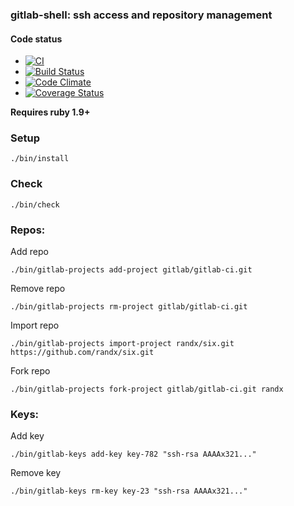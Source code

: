 ### gitlab-shell: ssh access and repository management

#### Code status

* [![CI](http://ci.gitlab.org/projects/4/status.png?ref=master)](http://ci.gitlab.org/projects/4?ref=master)
* [![Build Status](https://travis-ci.org/gitlabhq/gitlab-shell.png?branch=master)](https://travis-ci.org/gitlabhq/gitlab-shell)
* [![Code Climate](https://codeclimate.com/github/gitlabhq/gitlab-shell.png)](https://codeclimate.com/github/gitlabhq/gitlab-shell)
* [![Coverage Status](https://coveralls.io/repos/gitlabhq/gitlab-shell/badge.png?branch=master)](https://coveralls.io/r/gitlabhq/gitlab-shell)


__Requires ruby 1.9+__


### Setup

    ./bin/install


### Check 

    ./bin/check


### Repos:
 

Add repo

    ./bin/gitlab-projects add-project gitlab/gitlab-ci.git

Remove repo 

    ./bin/gitlab-projects rm-project gitlab/gitlab-ci.git

Import repo 

    ./bin/gitlab-projects import-project randx/six.git https://github.com/randx/six.git

Fork repo

    ./bin/gitlab-projects fork-project gitlab/gitlab-ci.git randx


### Keys: 


Add key

    ./bin/gitlab-keys add-key key-782 "ssh-rsa AAAAx321..."

Remove key

    ./bin/gitlab-keys rm-key key-23 "ssh-rsa AAAAx321..."

